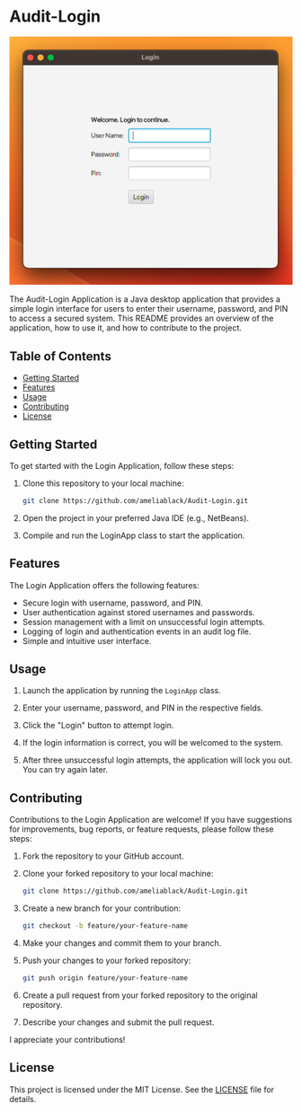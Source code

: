 # Audit-Login

<div align="center">
  <img src="login.png" alt="Website Preview" width="600">
</div>

The Audit-Login Application is a Java desktop application that provides a simple login interface for users to enter their username, password, and PIN to access a secured system. This README provides an overview of the application, how to use it, and how to contribute to the project.

## Table of Contents
- [Getting Started](#getting-started)
- [Features](#features)
- [Usage](#usage)
- [Contributing](#contributing)
- [License](#license)

## Getting Started

To get started with the Login Application, follow these steps:

1. Clone this repository to your local machine:

   ```bash
   git clone https://github.com/ameliablack/Audit-Login.git
2. Open the project in your preferred Java IDE (e.g., NetBeans).

3. Compile and run the LoginApp class to start the application.

## Features
The Login Application offers the following features:

- Secure login with username, password, and PIN.
- User authentication against stored usernames and passwords.
- Session management with a limit on unsuccessful login attempts.
- Logging of login and authentication events in an audit log file.
- Simple and intuitive user interface.

## Usage

1. Launch the application by running the `LoginApp` class.

2. Enter your username, password, and PIN in the respective fields.

3. Click the "Login" button to attempt login.

4. If the login information is correct, you will be welcomed to the system.

5. After three unsuccessful login attempts, the application will lock you out. You can try again later.

## Contributing

Contributions to the Login Application are welcome! If you have suggestions for improvements, bug reports, or feature requests, please follow these steps:

1. Fork the repository to your GitHub account.

2. Clone your forked repository to your local machine:
   ```bash
   git clone https://github.com/ameliablack/Audit-Login.git
   
3. Create a new branch for your contribution: 
   ```bash
   git checkout -b feature/your-feature-name
   
6. Make your changes and commit them to your branch.

7. Push your changes to your forked repository:
    ```bash
   git push origin feature/your-feature-name

9. Create a pull request from your forked repository to the original repository.

10. Describe your changes and submit the pull request.

   I appreciate your contributions!

##  License
This project is licensed under the MIT License. See the [LICENSE](LICENSE) file for details.

